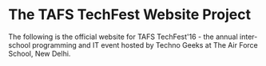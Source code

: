 # The TAFS TechFest Website Project

The following is the official website for TAFS TechFest'16 - the annual inter-school programming and IT event hosted by Techno Geeks at The Air Force School, New Delhi.
